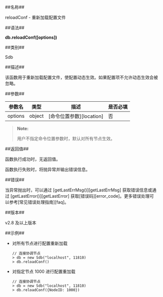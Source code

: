 ##名称##

reloadConf - 重新加载配置文件

##语法##

**db.reloadConf([options])**

##类别##

Sdb

##描述##

该函数用于重新加载配置文件，使配置动态生效。如果配置项不允许动态生效会被忽略。

##参数##

| 参数名 | 类型   | 描述 | 是否必填 |
| ------ | ------ | ------ | ------ |
| options | object | [命令位置参数][location] | 否 |

> **Note:**
>
> 用户不指定命令位置参数时，默认对所有节点生效。

##返回值##

函数执行成功时，无返回值。

函数执行失败时，将抛异常并输出错误信息。

##错误##

当异常抛出时，可以通过 [getLastErrMsg()][getLastErrMsg] 获取错误信息或通过 [getLastError()][getLastError] 获取[错误码][error_code]。更多错误处理可以参考[常见错误处理指南][faq]。

##版本##

v2.8 及以上版本

##示例##

* 对所有节点进行配置重新加载

    ```lang-javascript
    // 连接协调节点
    > db = new Sdb("localhost", 11810)
    > db.reloadConf()
    ```

* 对指定节点 1000 进行配置重加载

    ```lang-javascript
    // 连接协调节点
    > db = new Sdb("localhost", 11810)
    > db.reloadConf({NodeID: 1000})
    ```

[^_^]:
     本文使用的所有引用及链接
[location]:manual/Manual/Sequoiadb_Command/location.md
[getLastErrMsg]:manual/Manual/Sequoiadb_Command/Global/getLastErrMsg.md
[getLastError]:manual/Manual/Sequoiadb_Command/Global/getLastError.md
[faq]:manual/FAQ/faq_sdb.md
[error_code]:manual/Manual/Sequoiadb_error_code.md